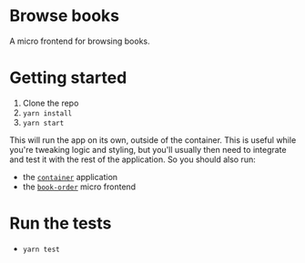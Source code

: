 # Browse books

A micro frontend for browsing books.

# Getting started

1. Clone the repo
2. `yarn install`
3. `yarn start`

This will run the app on its own, outside of the container. This is useful while
you're tweaking logic and styling, but you'll usually then need to integrate and
test it with the rest of the application. So you should also run:

- the [`container`](https://github.com/JoanaMPOliveira/demoMicrofrontend/tree/master/container) application
- the [`book-order`](https://github.com/JoanaMPOliveira/demoMicrofrontend/tree/master/book-order) micro frontend

# Run the tests

- `yarn test`
